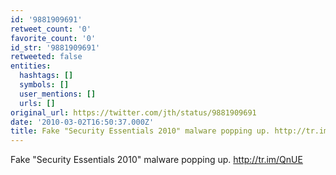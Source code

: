 ```yaml
---
id: '9881909691'
retweet_count: '0'
favorite_count: '0'
id_str: '9881909691'
retweeted: false
entities:
  hashtags: []
  symbols: []
  user_mentions: []
  urls: []
original_url: https://twitter.com/jth/status/9881909691
date: '2010-03-02T16:50:37.000Z'
title: Fake "Security Essentials 2010" malware popping up. http://tr.im/QnUE
---
```


Fake "Security Essentials 2010" malware popping up. http://tr.im/QnUE